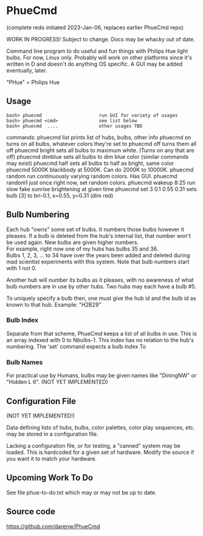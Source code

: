 PhueCmd 
=======

(complete redo initiated 2023-Jan-06, replaces earlier PhueCmd repo)

WORK IN PROGRESS! Subject to change. Docs may be whacky out of date.

Command line program to do useful and fun things with Philips Hue light bulbs.
For now, Linux only.   Probably will work on other platforms since it's written in D
and doesn't do anything OS specific.  A GUI may be added eventually, later.

"PHue" = Philips Hue



Usage
-----

    bash> phuecmd                     run GUI for variety of usages
    bash> phuecmd <cmd>               see list below
    bash> phuecmd  ....               other usages TBD


commands:
    phuecmd list        prints list of hubs, bulbs, other info
    phuecmd on          turns on all bulbs, whatever colors they're set to
    phuecmd off         turns them all off
    phuecmd bright      sets all bulbs to maximum white. (Turns on any that are off)
    phuecmd dimblue     sets all bulbs to dim blue color (similar commands may exist)
    phuecmd half        sets all bulbs to half as bright, same color
    phuecmd 5000K       blackbody at 5000K.  Can do 2000K to 10000K.
    phuecmd random      run continuously varying random colors. Has GUI.
    phuecmd random1     just once right now, set random colors.
    phuecmd wakeup 8:25          run slow fake sunrise brightening at given time
    phuecmd set 3 0.1 0.55 0.31  sets bulb [3] to bri-0.1, x=0.55, y=0.31 (dim red)


Bulb Numbering
--------------
Each hub "owns" some set of bulbs. 
It numbers those bulbs however it pleases. 
If a bulb is deleted from the hub's internal list, that number won't be used again. 
New bulbs are given higher numbers.  
For example, right now one of my hubs has bulbs 35 and 36.  
Bulbs 1, 2, 3, ... to 34 have over the years been added and deleted during mad scientist
experiments with this system. Note that bulb numbers start with 1 not 0. 

Another hub will number its bulbs as it pleases, with no awareness of what bulb
numbers are in use by other hubs.  Two hubs may each have a bulb #5. 

To uniquely specify a bulb then, one must give the hub id and the bulb id as known to 
that hub.  Example: "H2B29"

### Bulb Index

Separate from that scheme, PhueCmd keeps a list of all bulbs in use. This is 
an array indexed with 0 to Nbulbs-1.  This index has no relation to the hub's numbering.
The 'set' command expects a bulb index
To 

### Bulb Names

For practical use by Humans, bulbs may be given names like "DiningNW" or "Hidden L 6". 
(NOT YET IMPLEMENTED) 


Configuration File
-------------------

(NOT YET IMPLEMENTED!)

Data defining lists of hubs, bulbs, color palettes, color play sequences, etc. may
be stored in a configuration file.   

Lacking a configuration file, or for testing, a "canned" system may be loaded. 
This is hardcoded for a given set of hardware.  Modify the source if you want
it to match your hardware.


Upcoming Work To Do
-------------------

See file phue-to-do.txt which may or may not be up to date.


Source code
-----------

https://github.com/darenw/PhueCmd 





